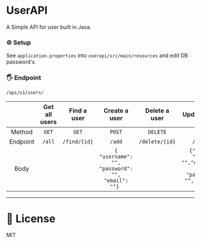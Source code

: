 # UserAPI
A Simple API for user built in Java.

### ⚙️ Setup
See `application.properties` into `userapi/src/main/resources`
and edit DB password's

### 🖐 Endpoint

`/api/v1/users/`


|          | Get all users | Find a user  | Create a user | Delete a user | Update a user |
| :------: | :-----------: | :----------: | :-----------: | :-----------: | :-----------: |
|  Method  |     `GET`     |    `GET`     |    `POST`     |   `DELETE`  |    `PUT`     |
| Endpoint |    `/all`     | `/find/{id}` |    `/add`     |  `/delete/{id}`  | `/update` |
|   Body   |               |          |      ```{ "username": "", "password": "", "email": ""} ``` | | ```{"id": 1, "uuid": "","username": "", "password": "", "email": ""}``` | 

-------------

# 🔐 License
MIT
